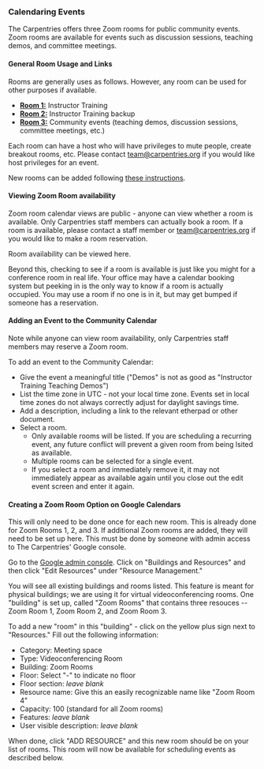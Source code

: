 
<script src="https://ajax.googleapis.com/ajax/libs/jquery/3.3.1/jquery.min.js"></script>
<script type="text/javascript" src="https://cdnjs.cloudflare.com/ajax/libs/jstimezonedetect/1.0.4/jstz.min.js"></script>
<script type="text/javascript">
  $(function(){
  var timezone = jstz.determine();
  var pref = '<https://calendar.google.com/calendar/embed?title=FAKETEST&amp;mode=WEEK&amp;height=600&amp;wkst=1&amp;bgcolor=%23FFFFFF&amp;src=carpentries.org_3430303438333733343331%40resource.calendar.google.com&amp;color=%23B1365F&amp;ctz=';
  var suff = '" style=" border-width:0 " width="800" height="600" frameborder="0" scrolling="no"></iframe>';
  var iframe_html = pref + timezone.name() + suff;
  document.getElementById('cc').innerHTML = iframe_html
  })
</script>



### Calendaring Events

The Carpentries offers three Zoom rooms for public community events.  Zoom rooms are available for events such as discussion sessions, teaching demos, and committee meetings.


#### General Room Usage and Links

Rooms are generally uses as follows.  However, any room can be used for other purposes if available.

* [**Room 1:**](https://carpentries.zoom.us/my/carpentriesroom1) Instructor Training
* [**Room 2:**](https://carpentries.zoom.us/my/carpentriesroom2) Instructor Training backup
* [**Room 3:**](https://carpentries.zoom.us/my/carpentriesroom3) Community events (teaching demos, discussion sessions, committee meetings, etc.)

Each room can have a host who will have privileges to mute people, create breakout rooms, etc.  Please contact team@carpentries.org if you would like host privileges for an event.

New rooms can be added following [these instructions](#).


#### Viewing Zoom Room availability

Zoom room calendar views are public - anyone can view whether a room is available.  Only Carpentries staff members can actually book a room. If a room is available, please contact a staff member or team@carpentries.org if you would like to make a room reservation.

Room availability can be viewed here.

Beyond this, checking to see if a room is available is just like you might for a conference room in real life.  Your office may have a calendar booking system but peeking in is the only way to know if a room is actually occupied.  You may use a room if no one is in it, but may get bumped if someone has a reservation.

<div id = 'cc'></div>

#### Adding an Event to the Community Calendar

Note while anyone can view room availability, only Carpentries staff members may reserve a Zoom room.

To add an event to the Community Calendar:

* Give the event a meaningful title ("Demos" is not as good as "Instructor Training Teaching Demos")
* List the time zone in UTC - not your local time zone.  Events set in local time zones do not always correctly adjust for daylight savings time.
* Add a description, including a link to the relevant etherpad or other document.
* Select a room.
    * Only available rooms will be listed.  If you are scheduling a recurring event, any future conflict will prevent a given room from being lsited as available.
    * Multiple rooms can be selected for a single event.
    * If you select a room and immediately remove it, it may not immediately appear as available again until you close out the edit event screen and enter it again.


#### Creating a Zoom Room Option on Google Calendars

This will only need to be done once for each new room.  This is already done for Zoom Rooms 1, 2, and 3.  If additional Zoom rooms are added, they will need to be set up here.  This must be done by someone with admin access to The Carpentries' Google console.  

Go to the [Google admin console](https://admin.google.com/AdminHome?hl=en).  Click on "Buildings and Resources" and then click "Edit Resources" under "Resource Management."

You will see all existing buildings and rooms listed. This feature is meant for physical buildings; we are using it for virtual videoconferencing rooms. One "building" is set up, called "Zoom Rooms" that contains three resouces -- Zoom Room 1, Zoom Room 2, and Zoom Room 3.  

To add a new "room" in this "building" - click on the yellow plus sign next to "Resources."  Fill out the following information:

* Category: Meeting space
* Type: Videoconferencing Room
* Building: Zoom Rooms
* Floor: Select "-" to indicate no floor
* Floor section: *leave blank*
* Resource name: Give this an easily recognizable name like "Zoom Room 4"
* Capacity: 100 (standard for all Zoom rooms)
* Features: *leave blank*
* User visible description: *leave blank*

When done, click "ADD RESOURCE" and this new room should be on your list of rooms.  This room will now be available for scheduling events as described below.
